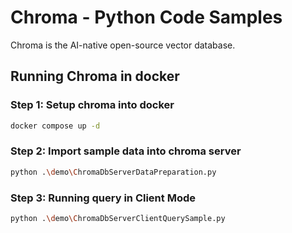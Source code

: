# Chroma - Python Code Samples
Chroma is the AI-native open-source vector database.


## Running Chroma in docker

### Step 1: Setup chroma into docker
```bash
docker compose up -d
```

### Step 2: Import sample data into chroma server
```bash
python .\demo\ChromaDbServerDataPreparation.py
```


### Step 3: Running query in Client Mode
```bash
python .\demo\ChromaDbServerClientQuerySample.py
```



